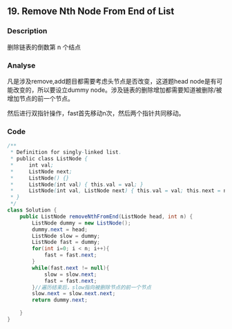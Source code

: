 ## 19. Remove Nth Node From End of List
### Description
删除链表的倒数第 n 个结点

### Analyse
凡是涉及remove,add题目都需要考虑头节点是否改变，这道题head node是有可能改变的，所以要设立dummy node。涉及链表的删除增加都需要知道被删除/被增加节点的前一个节点。

然后进行双指针操作，fast首先移动n次，然后两个指针共同移动。



### Code
```java
/**
 * Definition for singly-linked list.
 * public class ListNode {
 *     int val;
 *     ListNode next;
 *     ListNode() {}
 *     ListNode(int val) { this.val = val; }
 *     ListNode(int val, ListNode next) { this.val = val; this.next = next; }
 * }
 */
class Solution {
    public ListNode removeNthFromEnd(ListNode head, int n) {
        ListNode dummy = new ListNode();
        dummy.next = head;
        ListNode slow = dummy;
        ListNode fast = dummy;
        for(int i=0; i < n; i++){
            fast = fast.next;
        }
        while(fast.next != null){
            slow = slow.next;
            fast = fast.next;
        }//遍历结束后，slow指向被删除节点的前一个节点
        slow.next = slow.next.next;
        return dummy.next;
        
    }
}
```
